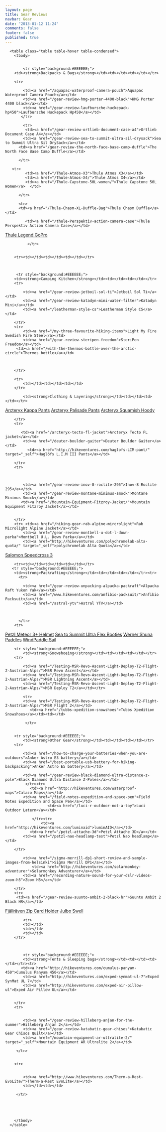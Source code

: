 ```yaml
---
layout: page
title: Gear Reviews
navbar: Gear
date: "2013-01-12 11:24"
comments: false
footer: false
published: true
---
```


<div class="table-responsive">

      <table class="table table-hover table-condensed">
        <tbody>
 
 
            <tr style="background:#EEEEEE;">
        <td><strong>Backpacks & Bags</strong></td><td></td><td></td></tr>
        
        <tr>

            <td><a href="/aquapac-waterproof-camera-pouch">Aquapac Waterproof Camera Pouch</a></td>
            <td><a href="/gear-review-hmg-porter-4400-black">HMG Porter 4400 black</a></td>
            <td><a href="/gear-review-laufbursche-huckepack-hp450">Laufbursche Huckepack Hp450</a></td>
           </tr>  
           
            <tr>
             <td><a href="/gear-review-ortlieb-document-case-a4">Ortlieb Document Case A4</a></td>
            <td><a href="/gear-review-sea-to-summit-ultra-sil-drysack">Sea to Summit Ultra Sil DrySack</a></td>
          <td><a href="/gear-review-the-north-face-base-camp-duffle">The North Face Base Camp Duffle</a></td>

          </tr>
          
       <tr>
             <td><a href="/Thule-Atmos-X3">Thule Atmos X3</a></td>
             <td><a href="/Thule-Atmos-X4/">Thule Atmos X4</a></td>
             <td><a href="/Thule-Capstone-50L-women/">Thule Capstone 50L Women</a>  </td>
        
          </tr>

          <tr>
          <td><a href="/Thule-Chasm-XL-Duffle-Bag">Thule Chasm Duffle</a></td>

             <td><a href="/thule-Perspektiv-action-camera-case">Thule Perspektiv Action Camera Case</a></td>

<td><a href="/Thule-Legend-GoPro-case-etui">Thule Legend GoPro</a></td>
       
             

              </tr>


        <tr><td></td><td></td><td></td></tr> 
 
 
 
         <tr style="background:#EEEEEE;">
        <td><strong>Camping Kitchen</strong></td><td></td><td></td></tr>
        <tr>

            <td><a href="/gear-review-jetboil-sol-ti">Jetboil Sol Ti</a></td>
            <td><a href="/gear-review-katadyn-mini-water-filter">Katadyn Mini</a></td>
            <td><a href="/leatherman-style-cs">Leatherman Style CS</a></td>

        </tr>
        <tr>
         	<td><a href="/my-three-favourite-hiking-items">Light My Fire Swedish Fire Steel</a></td>
            <td><a href="/gear-review-steripen-freedom">SteriPen Freedom</a></td>
         <td><a href="/with-the-thermos-bottle-over-the-arctic-circle">Thermos bottle</a></td>



        </tr>

    	<tr>
    		<td></td><td></td><td></td>
    	</tr>      
  
  
  
  
  
  <tr style="background:#EEEEEE;">
       
            <td><strong>Clothing & Layering</strong></td><td></td><td></td></tr>

<tr>
            <td><a href="/arcteryx-kappa-pant">Arcteryx Kappa Pants</a></td>
            <td><a href="/gear-review-arcteryx-palisade-pants">Arcteryx Palisade Pants</a></td>
   <td><a href="/gear-review-arcteryx-squamish-hoody">Arcteryx Squamish Hoody</a></td>

        </tr>
        <tr>

           <td><a href="/arcteryx-tecto-fl-jacket">Arcteryx Tecto FL jacket</a></td>
            <td><a href="/deuter-boulder-gaiter">Deuter Boulder Gaiter</a></td>
              <td><a href="http://hikeventures.com/haglofs-LIM-pant/" target="_self">Haglöfs L.I.M III Pants</a></td>

        </tr>
        <tr>



            <td><a href="/gear-review-inov-8-roclite-295">Inov-8 Roclite 295</a></td>
            <td><a href="/gear-review-montane-minimus-smock">Montane Minimus Smock</a></td>
           <td><a href="/Mountain-Equipment-Fitzroy-Jacket/">Mountain Equipment Fitzroy Jacket</a></td>
                 

        </tr>
        <tr> <td><a href="/hiking-gear-rab-alpine-mircrolight">Rab Microlight Alpine Jacket</a></td>
        	<td><a href="/gear-review-montbell-u-dot-l-down-parka">Montbell U.L. Down Parka</a></td>
        	<td><a href="http://hikeventures.com/polychromelab-alta-quota/" target="_self">polychromelab Alta Quota</a></td>

   </tr>
    <tr>
 <td><a href="http://hikeventures.com/salomon-speedcross-3/" target="_self">Salomon Speedcross 3</a></td>
<td></td>
<td></td>
        </tr>

        <tr><td></td><td></td><td></td></tr>
       <tr style="background:#EEEEEE;">
        <td><strong>Packrafting</strong></td><td></td><td></td></tr><tr>
          <tr>

            <td><a href="/gear-review-unpacking-alpacka-packraft">Alpacka Raft Yukon Yak</a></td>
            <td><a href="/www.hikeventures.com/anfibio-packsuit/">Anfibio Packsuit</a></td>
            <td><a href="/astral-ytv">Astral YTV</a></td>
           


          </tr>
        <tr>
<td><a href="http://hikeventures.com/petzl-meteor-3-plus-helmet">Petzl Meteor 3+ Helmet</a></td>
<td><a href="http://www.hikeventures.com/Sea-to-Summit-Ultra-Flex-Booties/">Sea to Summit Ultra Flex Booties</a></td>
         <td><a href="/gear-preview-werner-shuna-paddles">Werner Shuna Paddles</a></td>
        </tr>
                <tr>
<td><a href="http://hikeventures.com/windpaddle-sails-for-packrafting">WindPaddle Sail</a></td>
<td></td>
<td></td>
        </tr>
        
        
        
        
        
        <tr style="background:#EEEEEE;">
        	<td><strong>Snowshoeing</strong></td><td></td><td></td></tr>
        <tr>

            <td><a href="/Testing-MSR-Revo-Ascent-Light-Deploy-T2-Flight-2-Austrian-Alps/">MSR Revo Ascent</a></td>
            <td><a href="/Testing-MSR-Revo-Ascent-Light-Deploy-T2-Flight-2-Austrian-Alps/">MSR Lightning Ascent</a></td>
            <td><a href="/Testing-MSR-Revo-Ascent-Light-Deploy-T2-Flight-2-Austrian-Alps/">MSR Deploy T2</a></td></tr>
            
            <tr>
            <td><a href="/Testing-MSR-Revo-Ascent-Light-Deploy-T2-Flight-2-Austrian-Alps/">MSR Flight 2</a></td>
               <td><a href="/tubbs-xpedition-snowshoes">Tubbs Xpedition Snowshoes</a></td><td></td>
            
             </tr>
        
        
        <tr style="background:#EEEEEE;">
        	<td><strong>Other Gear</strong></td><td></td><td></td></tr>
        <tr>

            <td><a href="/how-to-charge-your-batteries-when-you-are-outdoors">Anker Astro E3 battery</a></td>
            <td><a href="/best-portable-usb-battery-for-hiking-backpacking">Anker Astro E5 battery</a></td>

            <td><a href="/gear-review-black-diamond-ultra-distance-z-pole">Black Diamond Ultra Distance Z-Poles</a></td>
             </tr><tr>
               <td><a href="http://hikeventures.com/waterproof-maps">Calazo Maps</a></td>
            <td><a href="/field-notes-expedition-and-space-pen">Field Notes Expedition and Space Pen</a></td>
                       <td><a href="/luci-r-outdoor-not-a-toy">Luci Outdoor Latern</a></td>

               	</tr><tr>
               		<td><a href="http://hikeventures.com/luminaid">luminAID</a></td>
               <td><a href="/petzl-attache-3d">Petzl Attache 3D</a></td>
            <td><a href="/petzl-nao-headlamp-test">Petzl Nao headlamp</a></td>

        </tr>
<tr>

            <td><a href="/sigma-merrill-dp1-short-review-and-sample-images-from-helsinki">Sigma Merrill DP1</a></td>
             	<td><a href="http://hikeventures.com/solarmonkey-adventurer">Solarmonkey Adventurer</a></td>
        	<td><a href="/recording-nature-sound-for-your-dslr-videos-zoom-h5">Zoom H5</a></td>   

        </tr>
        <tr>
         <td><a href="/gear-review-suunto-ambit-2-black-hr">Suunto Ambit 2 Black HR</a></td>
   <td><a href="/best-wallet-hiking-backpacking">Fjällräven Zip Card Holder</a></td>
              <td><a href="/Julbo-Swell">Julbo Swell</a></td>
        </tr>


        	<tr>
            <td></td>
          	<td></td>
          	<td></td>
        </tr>
        
        
        
            <tr style="background:#EEEEEE;">
            <td><strong>Tents & Sleeping bags</strong></td><td></td><td></td></tr><tr>
           <td><a href="http://hikeventures.com/cumulus-panyam-450">Cumulus Panyam 450</a></td>
            <td><a href="http://hikeventures.com/exped-synmat-ul-7">Exped SynMat UL 7</td>
            <td><a href="http://hikeventures.com/exped-air-pillow-ul">Exped Air Pillow UL</a></td>


        </tr>
        <tr>


            <td><a href="/gear-review-hilleberg-anjan-for-the-summer">Hilleberg Anjan 2</a></td>
            <td><a href="/gear-review-katabatic-gear-chisos">Katabatic Gear Chisos Quilt</a></td>
            <td><a href="/mountain-equipment-ar-ultralite-2/" target="_self">Mountain Equipment AR Ultralite 2</a></td>

         </tr>
       
       
        <tr>


            <td><a href="http://www.hikeventures.com/Therm-a-Rest-EvoLite/">Therm-a-Rest EvoLite</a></td>
            <td></td><td></td>

         </tr>
       
       
  

        
        </tbody>
      </table>

</div>

